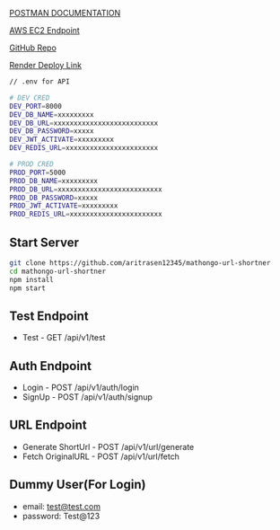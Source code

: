 <a href="https://documenter.getpostman.com/view/17955962/2s93Y5NeRn">POSTMAN DOCUMENTATION</a>

<a href="http://3.110.45.205/">AWS EC2 Endpoint</a>

<a href="https://github.com/aritrasen12345/mathongo-url-shortner">GitHub Repo</a>

<a href="https://url-shortner-cvj9.onrender.com">Render Deploy Link</a>

```bash
// .env for API

# DEV CRED
DEV_PORT=8000
DEV_DB_NAME=xxxxxxxxx
DEV_DB_URL=xxxxxxxxxxxxxxxxxxxxxxxxxx
DEV_DB_PASSWORD=xxxxx
DEV_JWT_ACTIVATE=xxxxxxxxx
DEV_REDIS_URL=xxxxxxxxxxxxxxxxxxxxxxx

# PROD CRED
PROD_PORT=5000
PROD_DB_NAME=xxxxxxxxx
PROD_DB_URL=xxxxxxxxxxxxxxxxxxxxxxxxxx
PROD_DB_PASSWORD=xxxxx
PROD_JWT_ACTIVATE=xxxxxxxxx
PROD_REDIS_URL=xxxxxxxxxxxxxxxxxxxxxxx

```

## Start Server

```bash
git clone https://github.com/aritrasen12345/mathongo-url-shortner
cd mathongo-url-shortner
npm install
npm start
```

## Test Endpoint

- Test - GET /api/v1/test

## Auth Endpoint

- Login - POST /api/v1/auth/login
- SignUp - POST /api/v1/auth/signup

## URL Endpoint

- Generate ShortUrl - POST /api/v1/url/generate
- Fetch OriginalURL - POST /api/v1/url/fetch

## Dummy User(For Login)

- email: test@test.com
- password: Test@123
